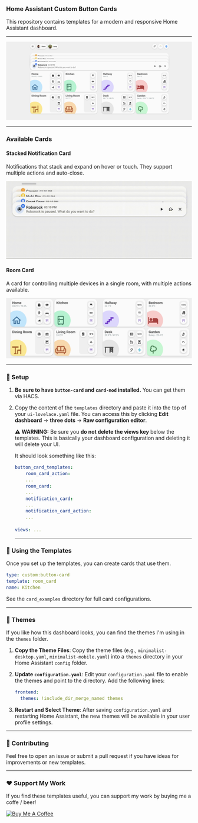 ### Home Assistant Custom Button Cards

This repository contains templates for a modern and responsive Home Assistant dashboard.

-----

![alt text](img/example.png)

-----

### Available Cards

#### Stacked Notification Card
Notifications that stack and expand on hover or touch. They support multiple actions and auto-close.

![alt text](img/stacked_notifications.gif)


#### Room Card
A card for controlling multiple devices in a single room, with multiple actions available.

![alt text](img/room_card.png)

-----

### 🚀 Setup 

1.  **Be sure to have `button-card` and `card-mod` installed.** You can get them via HACS.

2.  Copy the content of the `templates` directory and paste it into the top of your `ui-lovelace.yaml` file. You can access this by clicking **Edit dashboard** -\> **three dots** -\> **Raw configuration editor**.

    ⚠️ **WARNING:** Be sure you **do not delete the views key** below the templates. This is basically your dashboard configuration and deleting it will delete your  UI.

    It should look something like this:

    ``` yaml
    button_card_templates:
        room_card_action:
        ...
        room_card:
        ...
        notification_card:
        ...
        notification_card_action:
        ...

    views: ...  
    ```
    -----

### 🧩 Using the Templates

Once you set up the templates, you can create cards that use them.

```yaml
type: custom:button-card
template: room_card
name: Kitchen
```

See the `card_examples` directory for full card configurations.

-----

### 🎨 Themes

If you like how this dashboard looks, you can find the themes I'm using in the `themes` folder.

1.  **Copy the Theme Files**: Copy the theme files (e.g., `minimalist-desktop.yaml`, `minimalist-mobile.yaml`) into a `themes` directory in your Home Assistant `config` folder.

2.  **Update `configuration.yaml`**: Edit your `configuration.yaml` file to enable the themes and point to the directory. Add the following lines:

    ```yaml
    frontend:
      themes: !include_dir_merge_named themes
    ```

3.  **Restart and Select Theme**: After saving `configuration.yaml` and restarting Home Assistant, the new themes will be available in your user profile settings.

-----

### 🙏 Contributing

Feel free to open an issue or submit a pull request if you have ideas for improvements or new templates.

---

### ❤️ Support My Work

If you find these templates useful, you can support my work by buying me a coffe / beer!

<a href="https://www.buymeacoffee.com/polamoros" target="_blank"><img src="https://cdn.buymeacoffee.com/buttons/v2/default-yellow.png" alt="Buy Me A Coffee" style="height: 60px !important;width: 217px !important;" ></a>